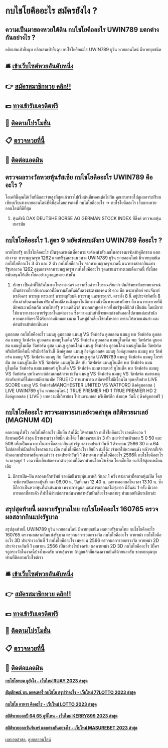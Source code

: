 # กบไชโยคืออะไร สมัครยังไง ?
## ความเป็นมาของหวยใต้ดิน กบไชโยคืออะไร UWIN789 แตกต่างกันอย่างไร ?
คลิกเล่นเป่ายิ้งฉุบ
คลิกเล่นเป่ายิ้งฉุบ กบไชโยคืออะไร UWIN789 ยูวิน หวยออนไลน์ มีหวยทุกชนิด

## 🛎 [เข้าเว็บไซต์หวยอันดับหนึ่ง](https://bit.ly/3BG5bNw)
## 👉 [สมัครสมาชิกหวย คลิก!!](https://bit.ly/3BG5bNw)
## 💵 [ทางเข้ารับเครดิตฟรี](https://bit.ly/3C3mvgS)
## 👑 [ติดตามโปรโมชั่น](https://bit.ly/3C3mvgS)
## 📋 [ตรวจหวยที่นี้](https://bit.ly/3C3mvgS)
## 📱 [ติดต่อแอดมิน](https://bit.ly/3C3mvgS)

## ตรวจผลรางวัลหวยหุ้นรัสเซีย กบไชโยคืออะไร UWIN789 คืออะไร ?
โอเคทีนี้คุณได้เว็บที่ดีและจ่ายสูงที่สุดแล้วเราไปเริ่มต้นขั้นตอนต่อไปกัน
คุณสามารถไปดูผลการเปรียบเทียบเว็บแทงหวยออนไลน์ที่ดีที่สุดโดยการกดที่ กบไชโยคืออะไร → กบไชโยคืออะไร เว็บแทงหวยออนไลน์ที่ดีที่สุด
1. หุ้นดัชนี DAX DEUTSHE BORSE AG GERMAN STOCK INDEX ที่ลิ้งค์ ตรวจผลหุ้นเยอรมัน

## กบไชโยคืออะไร 1.สูตร 9 พยัคฆ์สยบมังกร UWIN789 คืออะไร ?
หวยไทยรัฐ กบไชโยคืออะไร เป็นชุดเลขเด่นที่คอหวยจะต้องนำตัวเลขในตารางมาจับเข้าคู่อีกรอบ แตกต่างจาก หวยพญาครุฑ 1262 แจกฟรีชุดเลขแนวทาง UWIN789 ยูวิน หวยออนไลน์ มีหวยทุกชนิด กบไชโยคืออะไร 3 ตัว และ 2 ตัว กบไชโยคืออะไร จากหวยพญาครุฑงวดนี้ แนวทางสลากกินแบ่งรัฐบาลงวด 1262 ดูชุดเลขจากหวยพญาครุฑ กบไชโยคืออะไร ชุดเลขแนวทางเลขเด็ดงวดนี้ ทั้งนี้ขอสนับสนุนให้เสี่ยงโชคอย่างถูกกฎหมายเท่านั้น
1. ทักษา เป็นคำที่ใช้กันในทางโหราศาสตร์ มาจากชื่อตำราโบราณเรียกว่า คัมภีร์มหาทักษาพยากรณ์ เป็นตำราเกี่ยวกับดวงดาวที่มีความสัมพันธ์กับดวงชะตาของคน 8 ดวง คือ พระอาทิตย์ พระจันทร์ พรอังคาร พระพุธ พระเสาร์ พระพฤหัสบดี พระราหู และพระศุกร์. ดาวทั้ง 8 นี้ อยู่ประจำทิศทั้ง 8 เรียงลำดับตามเข็มนาฬิกาตั้งแต่อีสานถึงอุดรในอีกทางหนึ่งนั้นหวยมหาทักษา คือ แนวทางหวยที่มีลักษณะเหมือนกับ หวยไทยรัฐ หวยเดลินิวส์ บางกอกทูเดย์ หวยไทยรัฐเดลินิวส์ เป็นต้น โดยมีการให้แนวทางของหวยรัฐบาลในแต่ละงวด ซึ่งความแม่นยำก็จะแตกต่างกันออกไปตามแต่ละสำนัก หวยมหาทักษาก็ได้รับความนิยมอย่างมาก ในหมู่นักเสี่ยงโชคทั้งหลาย เพราะให้หวยแม่นยำ และค่อนข้างเข้าบ่อยนั่นเอง

ดูบอลสด กบไชโยคืออะไร แมนยู ดูบอลสด แมนยู VS วัตฟอร์ด ดูบอลสด แมนยู พบ วัตฟอร์ด ดูบอลสด แมนยู วัตฟอร์ด ดูบอลสด แมนยูไนเต็ด VS วัตฟอร์ด ดูบอลสด แมนยูไนเต็ด พบ วัตฟอร์ด ดูบอลสด แมนยูไนเต็ด วัตฟอร์ด ดูสด แมนยู ดูออนไลน์ แมนยู วัตฟอร์ด ดูออนไลน์ แมนยูไนเต็ด วัตฟอร์ด พรีเมียร์ลีกคืนนี้ พรีเมียร์ลีกวันนี้ ลิงค์ดูบอล แมนยู ลิงค์ดูบอลสด แมนยู ลิงค์ดูบอลสด แมนยู พบ วัตฟอร์ด แมนยู VS วัตฟอร์ด แมนยู กับ วัตฟอร์ด แมนยู ดูสด UWIN789 แมนยู วัตฟอร์ด แมนยู ไบรท์ตัน สด แมนยูไนเต็ด VS วัตฟอร์ด แมนยูไนเต็ด กับ วัตฟอร์ด แมนยูไนเต็ด พบ วัตฟอร์ด แมนยูไนเต็ด วัตฟอร์ด แมนเชสเตอร์ ยูไนเต็ด VS วัตฟอร์ด แมนเชสเตอร์ ยูไนเต็ด พบ วัตฟอร์ด
แมนยู VS วัตฟอร์ด
บทวิเคราะห์ก่อนเกมส์การแข่งขัน แมนยู VS วัตฟอร์ด
แมนยู VS วัตฟอร์ด
หมายเหตุ สำหรับท่านที่ไม่เคยสมัครสมาชิค TRUE ID ท่านสามารถ สมัครฟรีไม่มีเงื่อนไข ทุกเครือข่าย
LIVE SCORE แมนยู VS วัตฟอร์ดMANCHESTER UNITED VS WATFORD
ลิงค์ดูบอลสด ( LIVE UWIN789 ยูวิน หวยออนไลน์ )
 TRUE PREMIER HD 1 
 TRUE PREMIER HD 2 
 ลิงค์ดูบอลสด ( LIVE ) 
บทความที่เกี่ยวข้อง
โปรแกรมบอล พรีเมียร์ลีก อังกฤษ วันนี้ ( ลิงค์ดูบอลฟรี )

## กบไชโยคืออะไร ตรวจผลหวยมาเลย์งวดล่าสุด สถิติหวยมาเลย์ (MAGNUM 4D)
คอหวยมุงให้ไว กบไชโยคืออะไร เฮียบิ๊ก ล้มโต๊ะ ให้ครบแล้ว กบไชโยคืออะไร เลขเด็ดงวด 1 สิงหาคม64
ล่าสุด มีรายงานว่า เฮียบิ๊ก ล้มโต๊ะ ให้เลขครบแล้ว 3 ตัว เผยว่าส่วนตัวชอบ 5 0 50 และ 508 เพื่อเป็นแนวทางในการซื้อสลากกินแบ่งรัฐบาลงวดประจำวันที่ 1 สิงหาคม 2566
30 ก.ค.64 ไม่ปล่อยให้นักเสี่ยงโชครอนาน เมื่อ กบไชโยคืออะไร เฮียบิ๊ก ล้มโต๊ะ เจ้าพ่อใบ้หวยคนดัง หลังจากที่เจ้าตัวออกมาประกาศชัดเจนแล้วว่า งวดประจำวันที่ 1 สิงหาคม กบไชโยคืออะไร 2566นี้ กบไชโยคืออะไร จะงดจุดธูป 1 งวด เพื่อเลี่ยงข้อครหาต่างๆตามที่มีดราม่าบนโลกโซเชียล โดยเฮียบิ๊ก คงยังให้สูตรเหมือนเดิม
1. มีการเปิด-ปิด ตลาดหลักทรัพย์ ของดัชนีหวยหุ้นเกาหลี วันละ 1 ครั้ง ตามเวลาที่ตลาดหุ้นเปิด โดยจะมีการเปิดตลาดหุ้นที่เวลา 06.00 น. ปิดที่เวลา 12.40 น. และจะออกผลในเวลา 13.10 น. ซึ่งก็ถือว่าเป็นหวยหุ้นที่น่าเล่นมาก เพราะการดูผล และการออกผลไม่ยุ่งยาก มีวันละ 1 ครั้ง มีเวลาการออกที่ตายตัว ก็ทำให้ง่ายต่อการเล่นหวยสำหรับนักเสี่ยงโชคหลายๆ ท่านเลยทีเดียวเชียวล่ะ

## สรุปสุดท้ายนี้ ผลหวยรัฐบาลไทย กบไชโยคืออะไร 160765 ตรวจผลสลากกินแบ่งรัฐบาล
สรุปสุดท้ายนี้ UWIN789 ยูวิน หวยออนไลน์ มีหวยทุกชนิด ผลหวยรัฐบาลไทย กบไชโยคืออะไร 160765 ตรวจผลสลากกินแบ่งรัฐบาล ตรวจผลการออกรางวัล กบไชโยคืออะไร หวยพม่า กบไชโยคืออะไร 3D ประจำงวดวันที่ 1 กบไชโยคืออะไร เมษายน 2566
ตรวจผลการออกรางวัล หวยพม่า 2D ประจำงวดวันที่ 1 เมษายน 2566
เป็นอย่างไรบ้างครับ ผลหวยพม่า 2D 3D กบไชโยคืออะไร มีใครรถูกรางวัลในงวดนี้บ้างไหมครับ หวยลุ้นรวย ถ้าถูกแล้วก็แสดงความยินดีด้วยนะครับ ขอขอบคุณทุกท่านที่ติดตามเว็บไซต์เรา

## 🛎 [เข้าเว็บไซต์หวยอันดับหนึ่ง](https://bit.ly/3BG5bNw)
## 👉 [สมัครสมาชิกหวย คลิก!!](https://bit.ly/3BG5bNw)
## 💵 [ทางเข้ารับเครดิตฟรี](https://bit.ly/3C3mvgS)
## 👑 [ติดตามโปรโมชั่น](https://bit.ly/3C3mvgS)
## 📋 [ตรวจหวยที่นี้](https://bit.ly/3C3mvgS)
## 📱 [ติดต่อแอดมิน](https://bit.ly/3C3mvgS)

#### [กบไชโยทอด ดูยังไง - เว็บใหม่ RUAY 2023 ล่าสุด](https://atom.io/themes/กบไชโยทอด%20ดูยังไง%20-%20เว็บใหม่%20ruay%202023%20ล่าสุด)
#### [สัญลักษณ์ บน ลอตเตอรี่ กบไชโย สรุปว่าอะไร - เว็บใหม่ 77LOTTO 2023 ล่าสุด](https://atom.io/themes/สัญลักษณ์%20บน%20ลอตเตอรี่%20กบไชโย%20สรุปว่าอะไร%20-%20เว็บใหม่%2077lotto%202023%20ล่าสุด)
#### [กบไชโย อาหาร คืออะไร - เว็บใหม่ LOTTO 2023 ล่าสุด](https://atom.io/themes/กบไชโย%20อาหาร%20คืออะไร%20-%20เว็บใหม่%20lotto%202023%20ล่าสุด)
#### [สถิติหวยออกปี 64 65 ดูที่ไหน - เว็บใหม่ KERRY899 2023 ล่าสุด](https://atom.io/themes/สถิติหวยออกปี%2064%2065%20ดูที่ไหน%20-%20เว็บใหม่%20kerry899%202023%20ล่าสุด)
#### [สถิติหวยออกวันจันทร์ แตกต่างกันอย่างไร - เว็บใหม่ MASUREBET 2023 ล่าสุด](https://atom.io/themes/สถิติหวยออกวันจันทร์%20แตกต่างกันอย่างไร%20-%20เว็บใหม่%20masurebet%202023%20ล่าสุด)

[ผลบอลล่าสุด](https://siamsport.tv "ผลบอลล่าสุด"), [ดูบอลออนไลน์](https://siamsport.tv/ดูบอลสด "ดูบอลออนไลน์")